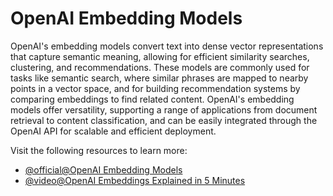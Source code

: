 # OpenAI Embedding Models

OpenAI's embedding models convert text into dense vector representations that capture semantic meaning, allowing for efficient similarity searches, clustering, and recommendations. These models are commonly used for tasks like semantic search, where similar phrases are mapped to nearby points in a vector space, and for building recommendation systems by comparing embeddings to find related content. OpenAI's embedding models offer versatility, supporting a range of applications from document retrieval to content classification, and can be easily integrated through the OpenAI API for scalable and efficient deployment.

Visit the following resources to learn more:

- [@official@OpenAI Embedding Models](https://platform.openai.com/docs/guides/embeddings/embedding-models)
- [@video@OpenAI Embeddings Explained in 5 Minutes](https://www.youtube.com/watch?v=8kJStTRuMcs)